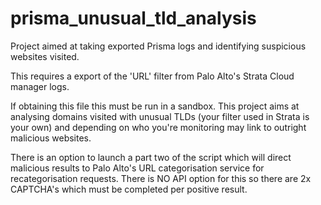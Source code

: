 # prisma_unusual_tld_analysis
Project aimed at taking exported Prisma logs and identifying suspicious websites visited. 

This requires a export of the 'URL' filter from Palo Alto's Strata Cloud manager logs. 

If obtaining this file this must be run in a sandbox. This project aims at analysing domains visited with unusual TLDs (your filter used in Strata is your own) and depending on who you're monitoring may link to outright malicious websites. 

There is an option to launch a part two of the script which will direct malicious results to Palo Alto's URL categorisation service for recategorisation requests. There is NO API option for this so there are 2x CAPTCHA's which must be completed per positive result. 
